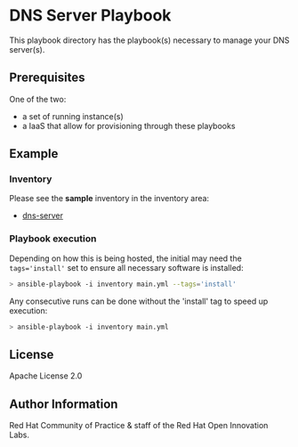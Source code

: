 # DNS Server Playbook

This playbook directory has the playbook(s) necessary to manage your DNS server(s).

## Prerequisites

One of the two:
- a set of running instance(s)
- a IaaS that allow for provisioning through these playbooks


## Example

### Inventory

Please see the **sample** inventory in the inventory area:

- [dns-server](../../inventory/dns-server/README.md)


### Playbook execution

Depending on how this is being hosted, the initial may need the `tags='install'` set to ensure all necessary software is installed:

```bash
> ansible-playbook -i inventory main.yml --tags='install'
```

Any consecutive runs can be done without the 'install' tag to speed up execution:
```bash
> ansible-playbook -i inventory main.yml
```

License
-------

Apache License 2.0


Author Information
------------------

Red Hat Community of Practice & staff of the Red Hat Open Innovation Labs.
